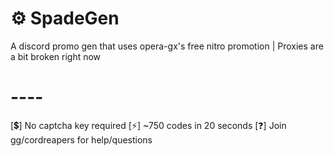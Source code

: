 # ⚙ SpadeGen
A discord promo gen that uses opera-gx's free nitro promotion | Proxies are a bit broken right now
# ----
[💲] No captcha key required
[⚡] ~750 codes in 20 seconds
[❓] Join gg/cordreapers for help/questions
